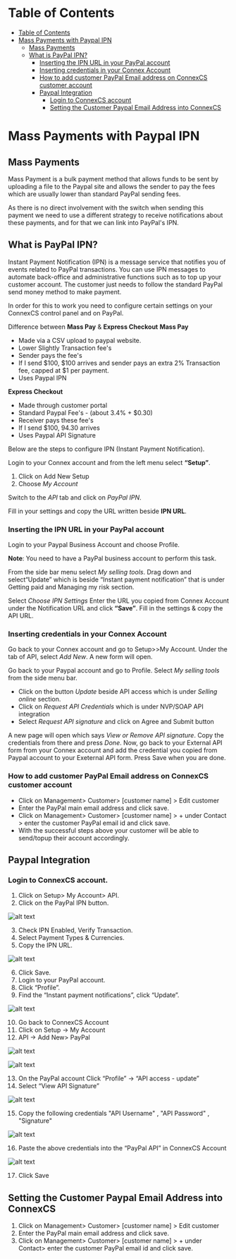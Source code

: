 # Table of Contents

* [Table of Contents](#table-of-contents)
* [Mass Payments with Paypal IPN](#mass-payments-with-paypal-ipn)
  * [Mass Payments](#mass-payments)
  * [What is PayPal IPN?](#what-is-paypal-ipn)
    * [Inserting the IPN URL in your PayPal account](#inserting-the-ipn-url-in-your-paypal-account)
    * [Inserting credentials in your Connex Account](#inserting-credentials-in-your-connex-account)
    * [How to add customer PayPal Email address on ConnexCS customer account](#how-to-add-customer-paypal-email-address-on-connexcs-customer-account)
    * [Paypal Integration](#paypal-integration)
      * [Login to ConnexCS account](#login-to-connexcs-account)
      * [Setting the Customer Paypal Email Address into ConnexCS](#setting-the-customer-paypal-email-address-into-connexcs)


# Mass Payments with Paypal IPN

## Mass Payments

Mass Payment is a bulk payment method that allows funds to be sent by uploading a file to the Paypal site and allows the sender to pay the fees which are usually lower than standard PayPal sending fees.

As there is no direct involvement with the switch when sending this payment we need to use a different strategy to receive notifications about these payments, and for that we can link into PayPal's IPN.

## What is PayPal IPN?

Instant Payment Notification (IPN) is a message service that notifies you of events related to PayPal transactions. You can use IPN messages to automate back-office and administrative functions such as to top up your customer account. The customer just needs to follow the standard PayPal send money method to make payment.

In order for this to work you need to configure certain settings on your ConnexCS control panel and on PayPal.

Difference between **Mass Pay** & **Express Checkout**
**Mass Pay**
- Made via a CSV upload to paypal website.
- Lower Slightly Transaction fee's
- Sender pays the fee's
- If I send $100, $100 arrives and sender pays an extra 2% Transaction fee, capped at $1 per payment.
- Uses Paypal IPN

**Express Checkout**
- Made through customer portal
- Standard Paypal Fee's - (about 3.4% + $0.30)
- Receiver pays these fee's
- If I send $100, 94.30 arrives
- Uses Paypal API Signature

Below are the steps to configure IPN (Instant Payment Notification).

Login to your Connex account and from the left menu select <b>“Setup”</b>.

1. Click on Add New Setup
2. Choose _My Account_

Switch to the _API_ tab and click on _PayPal IPN_.

Fill in your settings and copy the URL written beside **IPN URL**.

### Inserting the IPN URL in your PayPal account

Login to your Paypal Business  Account and choose Profile. 

**Note**: You need to have a PayPal business account to perform this task.

From the side bar menu select _My selling tools_.
Drag down and select“Update” which is beside “Instant payment notification” that is under Getting paid and Managing my risk section.

Select _Choose IPN Settings_
Enter the URL you copied from Connex Account under the Notification URL and click <b>“Save”</b>. Fill in the settings & copy the API URL.

### Inserting credentials in your Connex Account

Go back to your Connex account and go to Setup>>My Account. Under the tab of API, select _Add New_. A new form will open.

Go back to your Paypal account and go to Profile. Select _My selling tools_ from the side menu bar.

* Click on the button _Update_ beside API access which is under _Selling online_ section.
* Click on _Request API Credentials_ which is under NVP/SOAP API integration
* Select _Request API signature_ and click on Agree and Submit button


A new page will open which says _View or Remove API signature_. Copy the credentials from there and press _Done_.
Now, go back to your External API form from your Connex account and add the credential you copied from Paypal account to your Exeternal API form. Press Save when you are done.

### How to add customer PayPal Email address on ConnexCS customer account

* Click on Management> Customer> [customer name] > Edit customer
* Enter the PayPal main email address and click save.
* Click on Management> Customer> [customer name] > + under Contact > enter the customer PayPal email id and click save.
* With the successful steps above your customer will be able to send/topup their account accordingly.

## Paypal Integration

### Login to ConnexCS account.

1. Click on Setup> My Account> API.
2. Click on the PayPal IPN button.

 ![alt text][paypal-2]

3. Check IPN Enabled, Verify Transaction.
4. Select Payment Types & Currencies.
5.	Copy the IPN URL.

 ![alt text][paypal-5]

6.	Click Save.
7.	Login to your PayPal account.
8.	Click “Profile”.
9.	Find the “Instant payment notifications”, click “Update”.

 ![alt text][paypal-3]
 
10.	Go back to ConnexCS Account 
11.	Click on Setup -> My Account
12.	API -> Add New> PayPal

 ![alt text][paypal-12]

 ![alt text][paypal-6]

13.	On the PayPal account Click “Profile”  ->  “API  access   -  update”
14.	Select “View API Signature”
 
 ![alt text][paypal-8] 
 
15.	Copy the following credentials
"API Username" , "API Password" , "Signature"
 
 ![alt text][paypal-9] 
 
16.	Paste the above credentials  into the “PayPal API” in ConnexCS Account

 ![alt text][paypal-16]

17.	Click Save

## Setting the Customer Paypal Email Address into ConnexCS

1.	Click on Management> Customer> [customer name] > Edit customer
2.	Enter the PayPal main email address and click save.
3.	Click on Management> Customer> [customer name] > + under Contact> enter the customer PayPal email id and click save.


[paypal-3]: https://raw.githubusercontent.com/digipigeon/connexcs-user-docs/master/img/paypal-3.png "Paypal-3"
[paypal-6]: https://raw.githubusercontent.com/digipigeon/connexcs-user-docs/master/img/paypal-6.png "Paypal-6"
[paypal-8]: https://raw.githubusercontent.com/digipigeon/connexcs-user-docs/master/img/paypal-8.png "Paypal-8"
[paypal-9]: https://raw.githubusercontent.com/digipigeon/connexcs-user-docs/master/img/paypal-9.png "Paypal-9"
[paypal-2]: https://raw.githubusercontent.com/digipigeon/connexcs-user-docs/master/new-images/84.png "Paypal-2"
[paypal-5]: https://raw.githubusercontent.com/digipigeon/connexcs-user-docs/master/img/paypal-5.png "Paypal-5"
[paypal-12]: https://raw.githubusercontent.com/digipigeon/connexcs-user-docs/master/img/paypal-12.png "Paypal-12"
[paypal-16]: https://raw.githubusercontent.com/digipigeon/connexcs-user-docs/master/new-images/85.png "Paypal-16"

